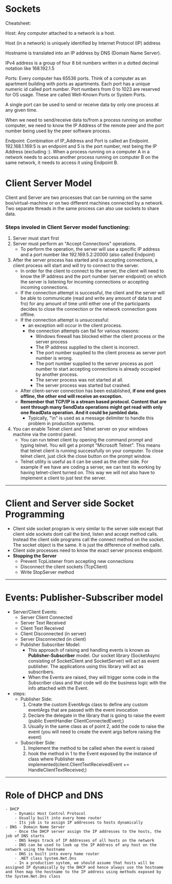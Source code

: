 # Sockets
Cheatsheet:

Host: Any computer attached to a network is a host.

Host (in a network) is uniquely identified by Internet Protocol (IP) address

Hostname is translated into an IP address by DNS (Domain Name Server).

IPv4 address is a group of four 8 bit numbers written in a dotted decimal notation like 168.192.1.5

Ports: Every computer has 65536 ports. Think of a computer as an apartment building with ports as apartments. Each port has a unique numeric id called port number. Port numbers from 0 to 1023 are reserved for OS usage. These are called Well-Known Ports or System Ports.

A single port can be used to send or receive data by only one process at any given time.

When we need to send/receive data to/from a process running on another computer, we need to know the IP Address of the remote peer and the port number being used by the peer software process.

Endpoint: Combination of IP_Address and Port is called an Endpoint. 192.168.1.169:5 is an endpoint and 5 is the port number, rest being the IP Address (excluding :).
When a process running on a computer A in a network needs to access another process running on computer B on the same network, it needs to access it using Endpoint B.

# Client Server Model
Client and Server are two processes that can be running on the same box/virtual-machine or on two different machines connected by a network. Two separate threads in the same process can also use sockets to share data.

### Steps involed in Client Server model functioning:
1. Server must start first
2. Server must perform an "Accept Connections" operations.
	- To perform the operation, the server will use a specific IP address and a port number like 192.169.5.2:20000 (also called Endpoint)
3. After the server process has started and is accepting connections, a client process will start and will try to connect to the server.
	- In order for the client to connect to the server, the client will need to know the IP address and the port number (server endpoint) on which the server is listening for incoming connections or accepting incoming connections.
	- If the connection attempt is successful, the client and the server will be able to communicate (read and write any amount of data to and fro) for any amount of time until either one of the participants decides to close the connection or the network connection goes offline.
	- If the connection attempt is unsuccessful:
		* an exception will occur in the client process.
		* the connection attempts can fail for various reasons:
			- Windows firewall has blocked either the client process or the server process
			- The IP address supplied to the client is incorrect.
			- The port number supplied to the client process as server port number is wrong.
			- The port number supplied to the server process as port number to start accepting connections is already occupied by another process.
			- The server process was not started at all.
			- The server process was started but crashed.
	- After client-server connection has been established, **if one end goes offline, the other end will receive an exception.**
	- **Remember that TCP/IP is a stream based protocol. Content that are sent through many SendData operations might get read with only one ReadData operation. And it could be jumbled data.**
		- Typically, "\n" is used as a message delimiter to handle this problem in production systems.
4. You can enable Telnet client and Telnet server on your windows machine via the control panel.
	- You can run telnet client by opening the command prompt and typing telnet. You will get a prompt "Microsoft Telnet". This means that telnet client is running successfully on your computer. To close telnet client, just click the close button on the prompt window.
	- Telnet utility is useful as it can be used as the other side. For example if we have are coding a server, we can test its working by having telnet-client turned on. This way we will not also have to implement a client to just test the server. 
	
_______________________________________________________________________________________________________________________________________________________________________________________

# Client and Server side Socket Programming
- Client side socket program is very similar to the server side except that client side sockets dont call the bind, listen and accept method calls. Instead the client side programs call the connect method on the socket. The socket object is the same. It is just the difference of method calls.
- Client side processes need to know the exact server process endpoint. 
- **Stopping the Server**
	* Prevent TcpListener from accepting new connections
	* Disconnect the client sockets (TcpClient)
	* Write StopServer method
_______________________________________________________________________________________________________________________________________________________________________________________

# Events: Publisher-Subscriber model
- Server/Client Events:
	* Server Client Connected
	* Server Text Received
	* Client Text Received
	* Client Disconnected (in server)
	* Server Disconnected (in client)
	* Publisher Subscriber Model: 
		+ This approach of raising and handling events is known as **Publisher-Subscriber** model. Our socket library (SocketAsync consisting of SocketClient and SocketServer) will act as event publisher. The applications using this library will act as subscribers.
		+ When the Events are raised, they will trigger some code in the Subscriber class and that code will do the business logic with the info attached with the Event.
- steps:
	+ Publisher Side:
		1. Create the custom EventArgs class to define any custom eventArgs that are passed with the event invocation
		2. Declare the delegate in the library that is going to raise the event (public EventHandler<ClientConnectedEventArgs> ClientConnectedEvent;)
		3. Usually in the same class as of point 2, add the code to raise the event (you will need to create the event args before raising the event)
	+ Subscriber Side:
		1. Implement the method to be called when the event is raised
		2. hook the method in 1 to the Event exposed by the instance of class where Publisher was implemented(client.ClientTextReceivedEvent += HandleClientTextReceived;) 
		
_______________________________________________________________________________________________________________________________________________________________________________________
# Role of DHCP and DNS
	- DHCP
		- Dynamic Host Control Protocol
		- Usually built into every home router
		- Its job is to assign IP addresses to hosts dynamically
	- DNS - Domain Name Server
		- Once the DHCP server assign the IP addresses to the hosts, the job of DNS starts
		- DNS keeps track of IP Addresses of all hosts on the network
		- DNS can be used to look up the IP Address of any host on the network using the hostname
		- DNS is built into every home router
		- .NET class System.Net.Dns
		- In a production system, we should assume that hosts will be assigned IP dynamically by the DHCP and hence always use the hostname and then map the hostname to the IP address using methods exposed by the System.Net.Dns class